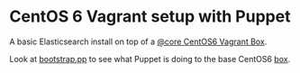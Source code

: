 # CentOS 6 Vagrant setup with Puppet

A basic Elasticsearch   install on top of a [@core CentOS6 Vagrant Box](http://vntx-box.s3.amazonaws.com/centos6.box).

Look at [bootstrap.pp](http://github.com/phips/c6vagrant/blob/master/puppet/manifests/bootstrap.pp) to see what Puppet is doing to the base CentOS6 [box](http://docs.vagrantup.com/v2/virtualbox/boxes.html).

